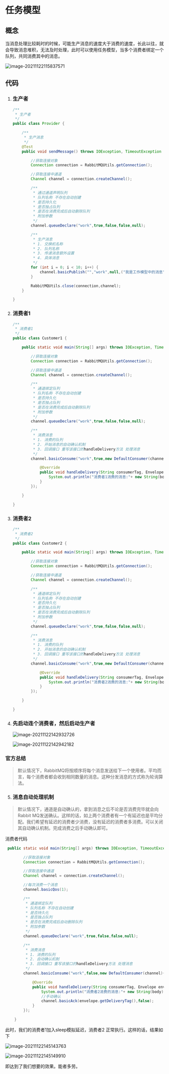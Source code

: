 # 任务模型

## 概念

​	当消息处理比较耗时的时候，可能生产消息的速度大于消费的速度，长此以往，就会导致消息堆积，无法及时处理，此时可以使用任务模型，当多个消费者绑定一个队列，共同消费其中的消息。

![image-20211122115837571](https://images-1301128659.cos.ap-beijing.myqcloud.com/image-20211122115837571.png)

## 代码

1. ### 生产者

   ```java
   /**
    * 生产者
    */
   public class Provider {
   
       /**
        * 生产消息
        */
       @Test
       public void sendMessage() throws IOException, TimeoutException {
   
           //获取连接对象
           Connection connection = RabbitMQUtils.getConnection();
   
           //获取连接中通道
           Channel channel = connection.createChannel();
   
           /**
            * 通过通道声明队列
            * 队列名称 不存在自动创建
            * 是否持久化
            * 是否独占队列
            * 是否在消费完成后自动删除队列
            * 附加参数
            */
           channel.queueDeclare("work",true,false,false,null);
   
           /**
            * 生产消息
            * 1. 交换机名称
            * 2. 队列名称
            * 3. 传递消息额外设置
            * 4. 具体消息
            */
           for (int i = 0; i < 10; i++) {
               channel.basicPublish("","work",null,("我是工作模型中的消息" + i).getBytes());
           }
   
           RabbitMQUtils.close(connection,channel);
       }
   
   }
   ```

2. ### 消费者1

   ```java
   /**
    * 消费者1
    */
   public class Customer1 {
   
       public static void main(String[] args) throws IOException, TimeoutException {
   
           //获取连接对象
           Connection connection = RabbitMQUtils.getConnection();
   
           //获取连接中通道
           Channel channel = connection.createChannel();
   
           /**
            * 通道绑定队列
            * 队列名称 不存在自动创建
            * 是否持久化
            * 是否独占队列
            * 是否在消费完成后自动删除队列
            * 附加参数
            */
           channel.queueDeclare("work",true,false,false,null);
   
           /**
            * 消费消息
            * 1. 消费的队列
            * 2. 开始消息的自动确认机制
            * 3. 回调接口 重写该接口的handleDelivery方法 处理消息
            */
           channel.basicConsume("work",true,new DefaultConsumer(channel){
   
               @Override
               public void handleDelivery(String consumerTag, Envelope envelope, AMQP.BasicProperties properties, byte[] body) throws IOException {
                   System.out.println("消费者1消费的消息:"+ new String(body) );
               }
           });
   
       }
   
   }
   ```

3. ### 消费者2

   ```java
   /**
    * 消费者2
    */
   public class Customer2 {
   
       public static void main(String[] args) throws IOException, TimeoutException {
   
           //获取连接对象
           Connection connection = RabbitMQUtils.getConnection();
   
           //获取连接中通道
           Channel channel = connection.createChannel();
   
           /**
            * 通道绑定队列
            * 队列名称 不存在自动创建
            * 是否持久化
            * 是否独占队列
            * 是否在消费完成后自动删除队列
            * 附加参数
            */
           channel.queueDeclare("work",true,false,false,null);
   
           /**
            * 消费消息
            * 1. 消费的队列
            * 2. 开始消息的自动确认机制
            * 3. 回调接口 重写该接口的handleDelivery方法 处理消息
            */
           channel.basicConsume("work",true,new DefaultConsumer(channel){
   
               @Override
               public void handleDelivery(String consumerTag, Envelope envelope, AMQP.BasicProperties properties, byte[] body) throws IOException {
                   System.out.println("消费者2消费的消息:"+ new String(body) );
               }
           });
   
       }
   
   }
   ```

4. ### 先启动连个消费者，然后启动生产者

   ![image-20211122142932726](https://images-1301128659.cos.ap-beijing.myqcloud.com/image-20211122142932726.png)

   ![image-20211122142942182](https://images-1301128659.cos.ap-beijing.myqcloud.com/image-20211122142942182.png)

### 官方总结

>  	默认情况下，RabbitMQ将按顺序将每个消息发送给下一个使用者。平均而言，每个消费者都会收到相同数量的消息。这种分发消息的方式称为轮询算法。

5. ### 消息自动处理机制

> ​	默认情况下，通道是自动确认的，拿到消息之后不论是否消费完毕就会向Rabbit MQ发送确认。这样的话，如上两个消费者有一个有延迟也是平均分配。我们希望有延迟的消费者少消费，没有延迟的消费者多消费。可以关闭其自动确认机制。完成消费之后手动确认即可。

消费者代码

```java
 public static void main(String[] args) throws IOException, TimeoutException {

        //获取连接对象
        Connection connection = RabbitMQUtils.getConnection();

        //获取连接中通道
        Channel channel = connection.createChannel();

        //每次消费一个消息
        channel.basicQos(1);

        /**
         * 通道绑定队列
         * 队列名称 不存在自动创建
         * 是否持久化
         * 是否独占队列
         * 是否在消费完成后自动删除队列
         * 附加参数
         */
        channel.queueDeclare("work",true,false,false,null);

        /**
         * 消费消息
         * 1. 消费的队列
         * 2. 自动确认机制
         * 3. 回调接口 重写该接口的handleDelivery方法 处理消息
         */
        channel.basicConsume("work",false,new DefaultConsumer(channel){

            @Override
            public void handleDelivery(String consumerTag, Envelope envelope, AMQP.BasicProperties properties, byte[] body) throws IOException {
                System.out.println("消费者2消费的消息:"+ new String(body) );
                //手动确认
                channel.basicAck(envelope.getDeliveryTag(),false);
            }
        });

    }
```

此时，我们的消费者1加入sleep模拟延迟，消费者2 正常执行。这样的话，结果如下

![image-20211122145143763](https://images-1301128659.cos.ap-beijing.myqcloud.com/image-20211122145143763.png)

![image-20211122145149910](https://images-1301128659.cos.ap-beijing.myqcloud.com/image-20211122145149910.png)

即达到了我们想要的效果。能者多劳。